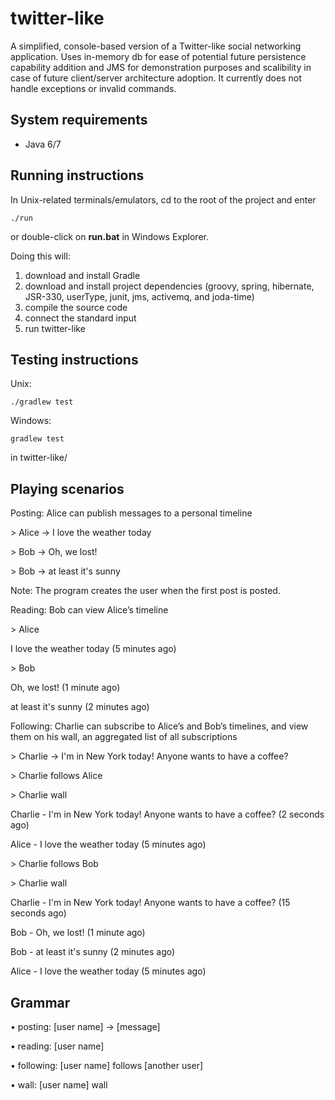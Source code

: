 twitter-like
============

A simplified, console-based version of a Twitter-like social networking application. Uses in-memory db for ease of potential future persistence capability addition and JMS for demonstration purposes and scalibility in case of future  client/server architecture adoption. It currently does not handle exceptions or invalid commands.

System requirements
-------------------
* Java 6/7

Running instructions
--------------------
In Unix-related terminals/emulators, cd to the root of the project and enter

    ./run

or double-click on **run.bat** in Windows Explorer.

Doing this will:

1. download and install Gradle
2. download and install project dependencies (groovy, spring, hibernate, JSR-330, userType, junit, jms, activemq, and joda-time)
3. compile the source code
4. connect the standard input
5. run twitter-like

Testing instructions
--------------------
Unix:

    ./gradlew test
    
Windows:

    gradlew test
    
in twitter-like/
    
Playing scenarios
-----------------

Posting: Alice can publish messages to a personal timeline


\> Alice -> I love the weather today

\> Bob -> Oh, we lost!

\> Bob -> at least it's sunny


Note: The program creates the user when the first post is posted.

Reading: Bob can view Alice’s timeline

\> Alice 


I love the weather today (5 minutes ago)


\> Bob


Oh, we lost! (1 minute ago)

at least it's sunny (2 minutes ago)


Following: Charlie can subscribe to Alice’s and Bob’s timelines, and view them on his wall, an aggregated list of all subscriptions 

\> Charlie -> I'm in New York today! Anyone wants to have a coffee?

\> Charlie follows Alice

\> Charlie wall 

Charlie - I'm in New York today! Anyone wants to have a coffee? (2 seconds ago)

Alice - I love the weather today (5 minutes ago)

\> Charlie follows Bob

\> Charlie wall 

Charlie - I'm in New York today! Anyone wants to have a coffee? (15 seconds ago)

Bob - Oh, we lost! (1 minute ago)

Bob - at least it's sunny (2 minutes ago)

Alice - I love the weather today (5 minutes ago)


Grammar
-------------------

• posting: [user name] -> [message]

• reading: [user name]

• following: [user name] follows [another user]

• wall: [user name] wall
